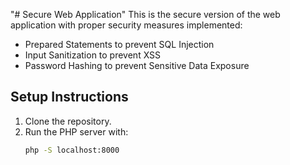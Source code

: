 "# Secure Web Application" 
This is the secure version of the web application with proper security measures implemented:
- Prepared Statements to prevent SQL Injection
- Input Sanitization to prevent XSS
- Password Hashing to prevent Sensitive Data Exposure

## Setup Instructions
1. Clone the repository.
2. Run the PHP server with:
   ```bash
   php -S localhost:8000